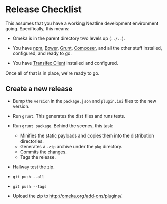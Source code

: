 
# Release Checklist

This assumes that you have a working Neatline development environment going.
Specifically, this means:

* Omeka is in the parent directory two levels up (`../..`).

* You have [npm](https://www.npmjs.org/), [Bower](http://bower.io/),
  [Grunt](http://gruntjs.com/), [Composer](https://getcomposer.org/), and all
  the other stuff installed, configured, and ready to go.

* You have [Transifex Client](http://docs.transifex.com/developer/client/)
  installed and configured.

Once all of that is in place, we're ready to go.

## Create a new release

- Bump the `version` in the `package.json` and `plugin.ini` files to the new
  version.

- Run `grunt`. This generates the dist files and runs tests.

- Run `grunt package`. Behind the scenes, this task:

  - Minifies the static payloads and copies them into the distribution directories.
  - Generates a `.zip` archive under the `pkg` directory.
  - Commits the changes.
  - Tags the release.

- Hallway test the zip.

- `git push --all`

- `git push --tags`

- Upload the zip to http://omeka.org/add-ons/plugins/.

